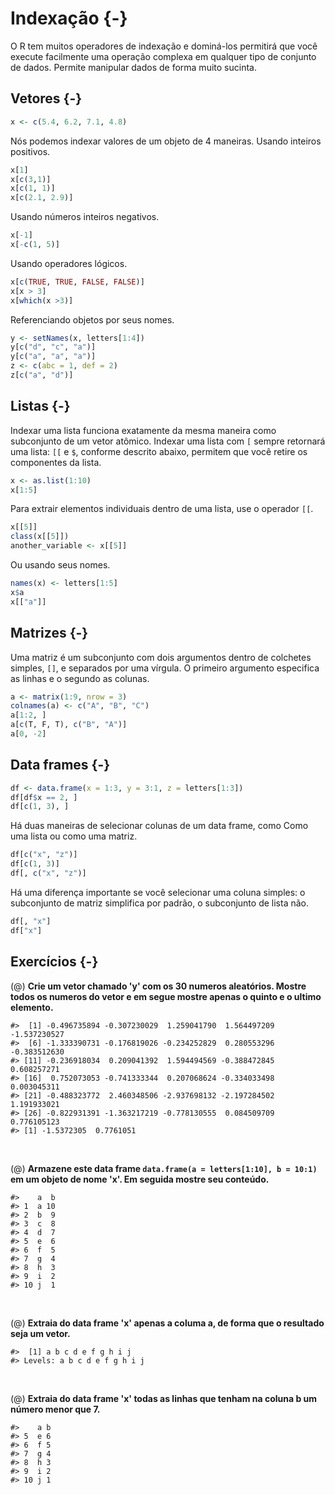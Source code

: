 
# Indexação {-}

O R tem muitos operadores de indexação e dominá-los permitirá que você execute facilmente uma operação complexa em qualquer tipo de conjunto de dados. Permite manipular dados de forma muito sucinta.
  
  
## Vetores {-}


```r
x <- c(5.4, 6.2, 7.1, 4.8)
```

Nós podemos indexar valores de um objeto de 4 maneiras. Usando inteiros positivos.


```r
x[1]
x[c(3,1)]
x[c(1, 1)]
x[c(2.1, 2.9)]
```

Usando números inteiros negativos.


```r
x[-1]
x[-c(1, 5)]
```

Usando operadores lógicos.


```r
x[c(TRUE, TRUE, FALSE, FALSE)]
x[x > 3]
x[which(x >3)]
```

Referenciando objetos por seus nomes.


```r
y <- setNames(x, letters[1:4])
y[c("d", "c", "a")]
y[c("a", "a", "a")]
z <- c(abc = 1, def = 2)
z[c("a", "d")]
```
  
  
## Listas {-}

Indexar uma lista funciona exatamente da mesma maneira como subconjunto de um vetor atômico. Indexar uma lista com `[` sempre retornará uma lista: `[[` e `$`, conforme descrito abaixo, permitem que você retire os componentes da lista.


```r
x <- as.list(1:10)
x[1:5]
```

Para extrair elementos individuais dentro de uma lista, use o operador `[[`.


```r
x[[5]]
class(x[[5]])
another_variable <- x[[5]]
```

Ou usando seus nomes.


```r
names(x) <- letters[1:5]
x$a
x[["a"]]
```
  
  
## Matrizes {-}

Uma matriz é um subconjunto com dois argumentos dentro de colchetes simples, `[]`, e separados por uma vírgula. O primeiro argumento especifica as linhas e o segundo as colunas.


```r
a <- matrix(1:9, nrow = 3)
colnames(a) <- c("A", "B", "C")
a[1:2, ]
a[c(T, F, T), c("B", "A")]
a[0, -2]
```


## Data frames {-}


```r
df <- data.frame(x = 1:3, y = 3:1, z = letters[1:3])
df[df$x == 2, ]
df[c(1, 3), ]
```

Há duas maneiras de selecionar colunas de um data frame, como Como uma lista ou como uma matriz.


```r
df[c("x", "z")]
df[c(1, 3)]
df[, c("x", "z")]
```

Há uma diferença importante se você selecionar uma coluna simples: o subconjunto de matriz simplifica por padrão, o subconjunto de lista não.


```r
df[, "x"]
df["x"]
```


## Exercícios {-}


(@) **Crie um vetor chamado 'y' com os 30 numeros aleatórios. Mostre todos os numeros do vetor e em segue mostre apenas o quinto e o ultimo elemento.**


```
#>  [1] -0.496735894 -0.307230029  1.259041790  1.564497209 -1.537230527
#>  [6] -1.333390731 -0.176819026 -0.234252829  0.280553296 -0.383512630
#> [11] -0.236918034  0.209041392  1.594494569 -0.388472845  0.608257271
#> [16]  0.752073053 -0.741333344  0.207068624 -0.334033498  0.003045311
#> [21] -0.488323772  2.460348506 -2.937698132 -2.197284502  1.191933021
#> [26] -0.822931391 -1.363217219 -0.778130555  0.084509709  0.776105123
#> [1] -1.5372305  0.7761051
```
<br>

(@) **Armazene este data frame `data.frame(a = letters[1:10], b = 10:1)` em um objeto de nome 'x'. Em seguida mostre seu conteúdo.**


```
#>    a  b
#> 1  a 10
#> 2  b  9
#> 3  c  8
#> 4  d  7
#> 5  e  6
#> 6  f  5
#> 7  g  4
#> 8  h  3
#> 9  i  2
#> 10 j  1
```
<br>

(@) **Extraia do data frame 'x' apenas a columa a, de forma que o resultado seja um vetor.**


```
#>  [1] a b c d e f g h i j
#> Levels: a b c d e f g h i j
```
<br>

(@) **Extraia do data frame 'x' todas as linhas que tenham na coluna b um número menor que 7.**


```
#>    a b
#> 5  e 6
#> 6  f 5
#> 7  g 4
#> 8  h 3
#> 9  i 2
#> 10 j 1
```











